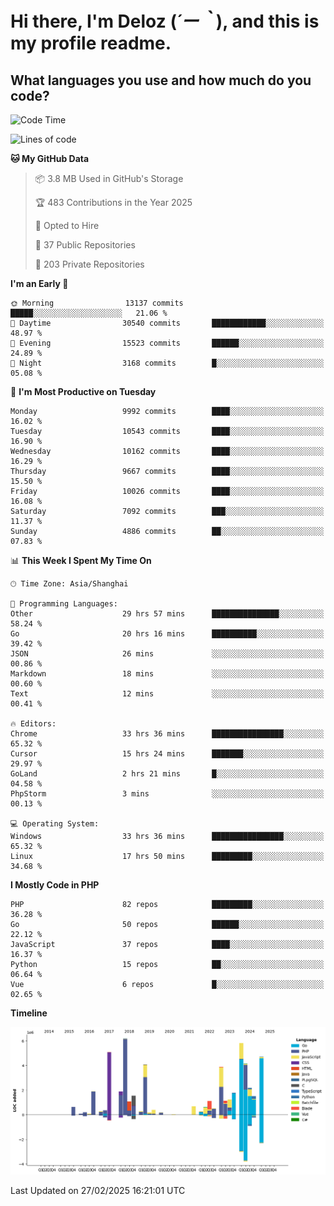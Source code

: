 # **Hi there, I'm Deloz (*´ー｀*), and this is my profile readme.**

## **What languages you use and how much do you code?**

<!--START_SECTION:waka-->
![Code Time](http://img.shields.io/badge/Code%20Time-5%2C775%20hrs%2052%20mins-blue)

![Lines of code](https://img.shields.io/badge/From%20Hello%20World%20I%27ve%20Written-54.0%20million%20lines%20of%20code-blue)

**🐱 My GitHub Data** 

> 📦 3.8 MB Used in GitHub's Storage 
 > 
> 🏆 483 Contributions in the Year 2025
 > 
> 💼 Opted to Hire
 > 
> 📜 37 Public Repositories 
 > 
> 🔑 203 Private Repositories 
 > 
**I'm an Early 🐤** 

```text
🌞 Morning                13137 commits       █████░░░░░░░░░░░░░░░░░░░░   21.06 % 
🌆 Daytime                30540 commits       ████████████░░░░░░░░░░░░░   48.97 % 
🌃 Evening                15523 commits       ██████░░░░░░░░░░░░░░░░░░░   24.89 % 
🌙 Night                  3168 commits        █░░░░░░░░░░░░░░░░░░░░░░░░   05.08 % 
```
📅 **I'm Most Productive on Tuesday** 

```text
Monday                   9992 commits        ████░░░░░░░░░░░░░░░░░░░░░   16.02 % 
Tuesday                  10543 commits       ████░░░░░░░░░░░░░░░░░░░░░   16.90 % 
Wednesday                10162 commits       ████░░░░░░░░░░░░░░░░░░░░░   16.29 % 
Thursday                 9667 commits        ████░░░░░░░░░░░░░░░░░░░░░   15.50 % 
Friday                   10026 commits       ████░░░░░░░░░░░░░░░░░░░░░   16.08 % 
Saturday                 7092 commits        ███░░░░░░░░░░░░░░░░░░░░░░   11.37 % 
Sunday                   4886 commits        ██░░░░░░░░░░░░░░░░░░░░░░░   07.83 % 
```


📊 **This Week I Spent My Time On** 

```text
🕑︎ Time Zone: Asia/Shanghai

💬 Programming Languages: 
Other                    29 hrs 57 mins      ███████████████░░░░░░░░░░   58.24 % 
Go                       20 hrs 16 mins      ██████████░░░░░░░░░░░░░░░   39.42 % 
JSON                     26 mins             ░░░░░░░░░░░░░░░░░░░░░░░░░   00.86 % 
Markdown                 18 mins             ░░░░░░░░░░░░░░░░░░░░░░░░░   00.60 % 
Text                     12 mins             ░░░░░░░░░░░░░░░░░░░░░░░░░   00.41 % 

🔥 Editors: 
Chrome                   33 hrs 36 mins      ████████████████░░░░░░░░░   65.32 % 
Cursor                   15 hrs 24 mins      ███████░░░░░░░░░░░░░░░░░░   29.97 % 
GoLand                   2 hrs 21 mins       █░░░░░░░░░░░░░░░░░░░░░░░░   04.58 % 
PhpStorm                 3 mins              ░░░░░░░░░░░░░░░░░░░░░░░░░   00.13 % 

💻 Operating System: 
Windows                  33 hrs 36 mins      ████████████████░░░░░░░░░   65.32 % 
Linux                    17 hrs 50 mins      █████████░░░░░░░░░░░░░░░░   34.68 % 
```

**I Mostly Code in PHP** 

```text
PHP                      82 repos            █████████░░░░░░░░░░░░░░░░   36.28 % 
Go                       50 repos            ██████░░░░░░░░░░░░░░░░░░░   22.12 % 
JavaScript               37 repos            ████░░░░░░░░░░░░░░░░░░░░░   16.37 % 
Python                   15 repos            ██░░░░░░░░░░░░░░░░░░░░░░░   06.64 % 
Vue                      6 repos             █░░░░░░░░░░░░░░░░░░░░░░░░   02.65 % 
```



**Timeline**

![Lines of Code chart](https://raw.githubusercontent.com/deloz/deloz/main/assets/bar_graph.png)


 Last Updated on 27/02/2025 16:21:01 UTC
<!--END_SECTION:waka-->
